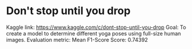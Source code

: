 # Don't stop until you drop
Kaggle link: https://www.kaggle.com/c/dont-stop-until-you-drop
Goal: To create a model to determine different yoga poses using full-size human images.
Evaluation metric: Mean F1-Score
Score: 0.74392